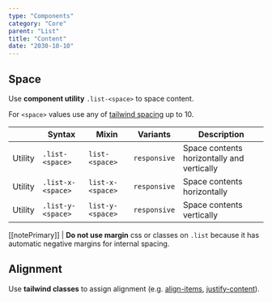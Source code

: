 ```yaml
---
type: "Components"
category: "Core"
parent: "List"
title: "Content"
date: "2030-10-10"
---
```


## Space

Use **component utility** `.list-<space>` to space content.

For `<space>` values use any of [tailwind spacing](https://tailwindcss.com/docs/customizing-spacing) up to 10.

<div class="table-scroll">

|                      | Syntax                          | Mixin            | Variants               | Description                   |
| ----------------------- | ---------------------------- | -----------------| ----------------------------- |----------------------------- |
| Utility                  | `.list-<space>`       | `list-<space>`                | `responsive`                | Space contents horizontally and vertically            |
| Utility                  | `.list-x-<space>`       | `list-x-<space>`                | `responsive`                | Space contents horizontally            |
| Utility                  | `.list-y-<space>`       | `list-y-<space>`                | `responsive`                | Space contents vertically            |

</div>

[[notePrimary]]
| **Do not use margin** css or classes on `.list` because it has automatic negative margins for internal spacing.

<demo>
  <demovanilla src="vanilla/components/core/list/space-px">
  </demovanilla>
  <demovanilla src="vanilla/components/core/list/space-1">
  </demovanilla>
  <demovanilla src="vanilla/components/core/list/space-2">
  </demovanilla>
  <demovanilla src="vanilla/components/core/list/space-3">
  </demovanilla>
  <demovanilla src="vanilla/components/core/list/space-4">
  </demovanilla>
</demo>

## Alignment

Use **tailwind classes** to assign alignment (e.g. [align-items](https://tailwindcss.com/docs/align-items), [justify-content](https://tailwindcss.com/docs/justify-content)).

<demo>
  <demovanilla src="vanilla/components/core/list/alignment">
  </demovanilla>
</demo>
